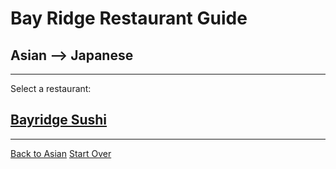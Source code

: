 # Bay Ridge Restaurant Guide
## Asian --> Japanese
---
Select a restaurant:
## [Bayridge Sushi](http://www.brsushi.com/)
---
[Back to Asian](asain.md)
[Start Over](../home.md)